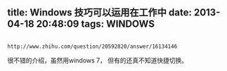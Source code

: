 title: Windows 技巧可以运用在工作中
date: 2013-04-18 20:48:09
tags: WINDOWS
---


						http://www.zhihu.com/question/20592820/answer/16134146

很不错的介绍，虽然用windows 7， 但有的还真不知道快捷切换。                                   